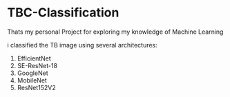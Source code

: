 # TBC-Classification
Thats my personal Project for exploring my knowledge of Machine Learning

i classified the TB image using several architectures:
1. EfficientNet
2. SE-ResNet-18
3. GoogleNet
4. MobileNet
5. ResNet152V2
